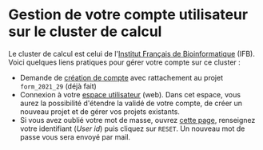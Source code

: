 # Gestion de votre compte utilisateur sur le cluster de calcul

Le cluster de calcul est celui de l'[Institut Français de Bioinformatique](https://www.france-bioinformatique.fr/cluster-ifb-core/) (IFB). Voici quelques liens pratiques pour gérer votre compte sur ce cluster :

- Demande de [création de compte](https://my.cluster.france-bioinformatique.fr/manager2/register) avec rattachement au projet `form_2021_29` (déjà fait)
- Connexion à votre [espace utilisateur](https://my.cluster.france-bioinformatique.fr/manager2/) (web). Dans cet espace, vous aurez la possibilité d'étendre la validé de votre compte, de créer un nouveau projet et de gérer vos projets existants.
- Si vous avez oublié votre mot de masse, ouvrez [cette page](https://my.cluster.france-bioinformatique.fr/manager2/), renseignez votre identifiant (*User id*) puis cliquez sur `RESET`. Un nouveau mot de passe vous sera envoyé par mail.
